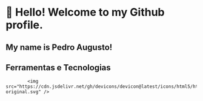 # 👋 Hello! Welcome to my Github profile.
## My name is Pedro Augusto!




## Ferramentas e Tecnologias

            <img src="https://cdn.jsdelivr.net/gh/devicons/devicon@latest/icons/html5/html5-original.svg" />
          
